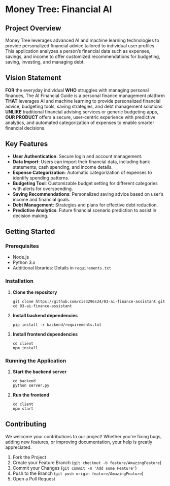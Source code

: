 
# Money Tree: Financial AI

## Project Overview

Money Tree  leverages advanced AI and machine learning technologies to provide personalized financial advice tailored to individual user profiles. This application analyzes a person’s financial data such as expenses, savings, and income to offer customized recommendations for budgeting, saving, investing, and managing debt.

## Vision Statement

**FOR** the everyday individual
**WHO** struggles with managing personal finances, The AI Financial
Guide is a personal finance management platform
**THAT** leverages AI and machine learning to
provide personalized financial advice, budgeting tools, saving strategies, and debt management solutions
**UNLIKE** traditional financial advising services or generic budgeting apps,
**OUR PRODUCT** offers a secure, user-centric experience with predictive analytics, and automated categorization of expenses to enable smarter financial decisions.

## Key Features

- **User Authentication**: Secure login and account management.
- **Data Import**: Users can import their financial data, including bank statements, cash spending, and income details.
- **Expense Categorization**: Automatic categorization of expenses to identify spending patterns.
- **Budgeting Tool**: Customizable budget setting for different categories with alerts for overspending.
- **Saving Recommendations**: Personalized saving advice based on user’s income and financial goals.
- **Debt Management**: Strategies and plans for effective debt reduction.
- **Predictive Analytics**: Future financial scenario prediction to assist in decision making.

## Getting Started

### Prerequisites

- Node.js
- Python 3.x
- Additional libraries: Details in `requirements.txt`

### Installation

1. **Clone the repository**
   ```
   git clone https://github.com/cis3296s24/03-ai-finance-assistant.git
   cd 03-ai-finance-assistant
   ```

2. **Install backend dependencies**
   ```
   pip install -r backend/requirements.txt
   ```

3. **Install frontend dependencies**
   ```
   cd client
   npm install
   ```

### Running the Application

1. **Start the backend server**
   ```
   cd backend
   python server.py
   ```

2. **Run the frontend**
   ```
   cd client
   npm start
   ```

## Contributing

We welcome your contributions to our project! Whether you're fixing bugs, adding new features, or improving documentation, your help is greatly appreciated.


1. Fork the Project
2. Create your Feature Branch (`git checkout -b feature/AmazingFeature`)
3. Commit your Changes (`git commit -m 'Add some Feature'`)
4. Push to the Branch (`git push origin feature/AmazingFeature`)
5. Open a Pull Request



